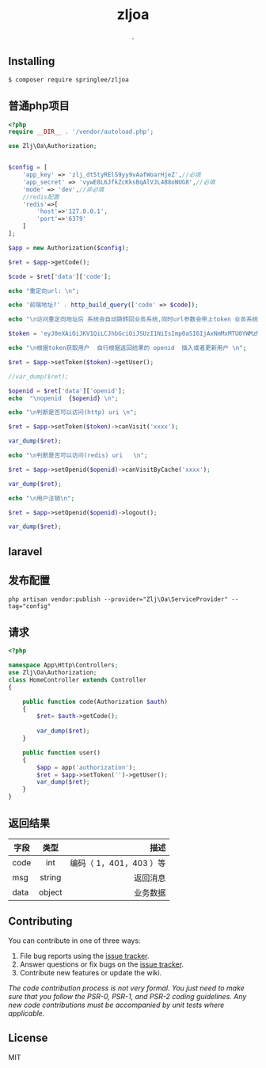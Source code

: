 <h1 align="center"> zljoa </h1>

<p align="center"> .</p>


## Installing

```shell
$ composer require springlee/zljoa
```

## 普通php项目

```php
<?php
require __DIR__ . '/vendor/autoload.php';

use Zlj\Oa\Authorization;


$config = [
    'app_key' => 'zlj_dt5tyRElS9yy9vAafWoarHjeZ',//必填
    'app_secret' => 'vywE8L6JfkZcKksBqAlVJL4B8oNUG8',//必填
    'mode' => 'dev',//非必填
    //redis配置
    'redis'=>[
        'host'=>'127.0.0.1',
        'port'=>'6379'
    ]
];

$app = new Authorization($config);

$ret = $app->getCode();

$code = $ret['data']['code'];

echo "重定向url: \n";

echo '前端地址?' . http_build_query(['code' => $code]);

echo "\n访问重定向地址后 系统会自动跳转回业务系统,同时url参数会带上token 业务系统自行保存token  \n";

$token = 'eyJ0eXAiOiJKV1QiLCJhbGciOiJSUzI1NiIsImp0aSI6IjAxNmMxMTU0YWMzMzM3ODUyNWZkZDM2NmY5MTE0ODA1MjNkZTJmYmY3NGJjODE2MTk1NWVlYTk5MzYyYmNhNWI3ZjA3OWVkYWExMDFkZDYwIn0.eyJhdWQiOiIzIiwianRpIjoiMDE2YzExNTRhYzMzMzc4NTI1ZmRkMzY2ZjkxMTQ4MDUyM2RlMmZiZjc0YmM4MTYxOTU1ZWVhOTkzNjJiY2E1YjdmMDc5ZWRhYTEwMWRkNjAiLCJpYXQiOjE1NTc0NTQ0NjEsIm5iZiI6MTU1NzQ1NDQ2MSwiZXhwIjoxNTU3NDk3NjYwLCJzdWIiOiIxIiwic2NvcGVzIjpbXX0.SbhQNO0Yxj9_3iQjrLG-NwC4E3G_azy6u5oPHxptPrrPYfTMopPo9FUwHIRCH6Vo1FV1LWzkScPlac-n9fcUOpC8SnqhFy-IfQySD-4d_65SbaMuNkiRYutKruntujD9-jPGYdrAE0GnVnFxGA2WVY0_qli08ByBSVUy4VgIRkZVgBk3U2-cyT9F8wQ1-iP1hfyHBlybeRMsgnKRvILeVJ5Tfw20gqZtW1SonTUf2ujs_QJoZNnWVdgZ3IWqU-dqnDPF74fPPzXVw9d3QVVjhZIhF1qURnLodv96lyANKBHVq8sU93GcdmYU3WhVKtCqDSpJCqQsSxZa6LjWUwdjjZnShEXdnnRa0BipgjZDGWBR9C1ukxK22Uq0-V8xbPUrPUVPdQPyAkEn6ao7AUkpCPdey4gPce2EHUqexiM9UoaK0po_fh5qSJv4Ll7ajvBxsajNJwYzJET2XDMN4IQZgloi72g7aSMkfMyj5iGkYlB2BmJt_E7K0hLfztzazfI5x_x-VdOa1Dd5r42E-ZR8JCtRaMfTS2P7bRSMX4WhVYFar20jUnQ6U5jhjPBmWEg77IjK3wsuUiyXyWN8YzsVnEcbDv6qMEq-QgAlaYQU5-lrI-6q-O05om3TZh2QCUCCugNucICNkM-YlllSQWh4t9CdxxLumUEOF9lBcr_uYCA';

echo "\n根据token获取用户  自行根据返回结果的 openid  插入或者更新用户 \n";

$ret = $app->setToken($token)->getUser();

//var_dump($ret);

$openid = $ret['data']['openid'];
echo  "\nopenid  {$openid} \n";

echo "\n判断是否可以访问(http) uri \n";

$ret = $app->setToken($token)->canVisit('xxxx');

var_dump($ret);

echo "\n判断是否可以访问(redis) uri   \n";

$ret = $app->setOpenid($openid)->canVisitByCache('xxxx');

var_dump($ret);

echo "\n用户注销\n";

$ret = $app->setOpenid($openid)->logout();

var_dump($ret);

```

## laravel

## 发布配置
```$xslt
php artisan vendor:publish --provider="Zlj\Oa\ServiceProvider" --tag="config"
```
## 请求
```php
<?php

namespace App\Http\Controllers;
use Zlj\Oa\Authorization;
class HomeController extends Controller
{

    public function code(Authorization $auth)
    {
        $ret= $auth->getCode();
        
        var_dump($ret);
    }

    public function user()
    {
        $app = app('authorization');
        $ret = $app->setToken('')->getUser();
        var_dump($ret);
    }
}

```

## 返回结果
| 字段   |      类型      |  描述 |
|----------|:-------------:|------:|
| code |  int | 编码（ 1，401，403 ）等 |
| msg|    string   |   返回消息 |
| data |  object |    业务数据 |


## Contributing

You can contribute in one of three ways:

1. File bug reports using the [issue tracker](https://github.com/springlee/zljoa/issues).
2. Answer questions or fix bugs on the [issue tracker](https://github.com/springlee/zljoa/issues).
3. Contribute new features or update the wiki.

_The code contribution process is not very formal. You just need to make sure that you follow the PSR-0, PSR-1, and PSR-2 coding guidelines. Any new code contributions must be accompanied by unit tests where applicable._

## License

MIT